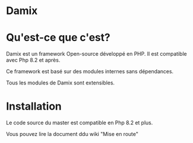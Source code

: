 # Damix

Qu'est-ce que c'est?
==============

Damix est un framework Open-source développé en PHP. Il est compatible avec Php 8.2 et après.

Ce framework est basé sur des modules internes sans dépendances.

Tous les modules de Damix sont extensibles.


Installation
===========

Le code source du master est compatible en Php 8.2 et plus.

Vous pouvez lire la document ddu wiki "Mise en route"
